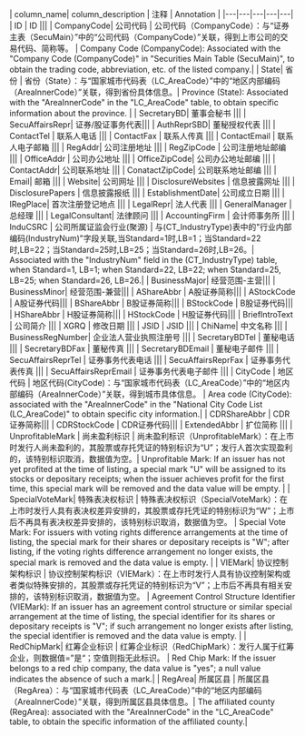| column_name| column_description | 注释 | Annotation |
|---|---|---|---|---|
| ID | ID |||
| CompanyCode| 公司代码 | 公司代码（CompanyCode）：与“证券主表（SecuMain）”中的“公司代码（CompanyCode）”关联，得到上市公司的交易代码、简称等。 | Company Code (CompanyCode): Associated with the "Company Code (CompanyCode)" in "Securities Main Table (SecuMain)", to obtain the trading code, abbreviation, etc. of the listed company.|
| State| 省份 | 省份（State）：与“国家城市代码表（LC_AreaCode）”中的“地区内部编码（AreaInnerCode）”关联，得到省份具体信息。| Province (State): Associated with the "AreaInnerCode" in the "LC_AreaCode" table, to obtain specific information about the province. |
| SecretaryBD| 董事会秘书 |||
| SecuAffairsRepr| 证券/股证事务代表|||
| AuthReprSBD| 董秘授权代表 |||
| ContactTel | 联系人电话 |||
| ContactFax | 联系人传真 |||
| ContactEmail | 联系人电子邮箱 |||
| RegAddr| 公司注册地址 |||
| RegZipCode | 公司注册地址邮编 |||
| OfficeAddr | 公司办公地址 |||
| OfficeZipCode| 公司办公地址邮编 |||
| ContactAddr| 公司联系地址 |||
| ConatactZipCode| 公司联系地址邮编 |||
| Email| 邮箱 |||
| Website| 公司网址 |||
| DisclosureWebsites | 信息披露网址 |||
| DisclosurePapers | 信息披露报纸 |||
| EstablishmentDate| 公司成立日期 |||
| IRegPlace| 首次注册登记地点 |||
| LegalRepr| 法人代表 |||
| GeneralManager | 总经理 |||
| LegalConsultant| 法律顾问 |||
| AccountingFirm | 会计师事务所 |||
| InduCSRC | 公司所属证监会行业(聚源) | 与(CT_IndustryType)表中的"行业内部编码(IndustryNum)"字段关联,当Standard=1时,LB=1；当Standard=22时,LB=22；当Standard=25时,LB=25；当Standard=26时,LB=26。| Associated with the "IndustryNum" field in the (CT_IndustryType) table, when Standard=1, LB=1; when Standard=22, LB=22; when Standard=25, LB=25; when Standard=26, LB=26.|
| BusinessMajor| 经营范围-主营|||
| BusinessMinor| 经营范围-兼营|||
| AShareAbbr | A股证券简称|||
| AStockCode | A股证券代码|||
| BShareAbbr | B股证券简称|||
| BStockCode | B股证券代码|||
| HShareAbbr | H股证券简称|||
| HStockCode | H股证券代码|||
| BriefIntroText | 公司简介 |||
| XGRQ | 修改日期 |||
| JSID | JSID |||
| ChiName| 中文名称 |||
| BusinessRegNumber| 企业法人营业执照注册号 |||
| SecretaryBDTel | 董秘电话 |||
| SecretaryBDFax | 董秘传真 |||
| SecretaryBDEmail | 董秘电子邮件 |||
| SecuAffairsReprTel | 证券事务代表电话 |||
| SecuAffairsReprFax | 证券事务代表传真 |||
| SecuAffairsReprEmail | 证券事务代表电子邮件 |||
| CityCode | 地区代码 | 地区代码(CityCode)：与“国家城市代码表（LC_AreaCode）”中的“地区内部编码（AreaInnerCode）”关联，得到城市具体信息。 | Area code (CityCode): associated with the "AreaInnerCode" in the "National City Code List (LC_AreaCode)" to obtain specific city information.|
| CDRShareAbbr | CDR证券简称|||
| CDRStockCode | CDR证券代码|||
| ExtendedAbbr | 扩位简称 |||
| UnprofitableMark | 尚未盈利标识 | 尚未盈利标识（UnprofitableMark）：在上市时发行人尚未盈利的，其股票或存托凭证的特别标识为“U”；发行人首次实现盈利的，该特别标识取消，数据值为空。| Unprofitable Mark: If an issuer has not yet profited at the time of listing, a special mark "U" will be assigned to its stocks or depositary receipts; when the issuer achieves profit for the first time, this special mark will be removed and the data value will be empty. |
| SpecialVoteMark| 特殊表决权标识 | 特殊表决权标识（SpecialVoteMark）：在上市时发行人具有表决权差异安排的，其股票或存托凭证的特别标识为“W”；上市后不再具有表决权差异安排的，该特别标识取消，数据值为空。 | Special Vote Mark: For issuers with voting rights difference arrangements at the time of listing, the special mark for their shares or depositary receipts is "W"; after listing, if the voting rights difference arrangement no longer exists, the special mark is removed and the data value is empty. |
| VIEMark| 协议控制架构标识 | 协议控制架构标识（VIEMark）：在上市时发行人具有协议控制架构或者类似特殊安排的，其股票或存托凭证的特别标识为“V”；上市后不再具有相关安排的，该特别标识取消，数据值为空。 | Agreement Control Structure Identifier (VIEMark): If an issuer has an agreement control structure or similar special arrangement at the time of listing, the special identifier for its shares or depositary receipts is "V"; if such arrangement no longer exists after listing, the special identifier is removed and the data value is empty. |
| RedChipMark| 红筹企业标识 | 红筹企业标识（RedChipMark）：发行人属于红筹企业，则数据值=”是“；空值则指无此标识。 | Red Chip Mark: If the issuer belongs to a red chip company, the data value is "yes"; a null value indicates the absence of such a mark.|
| RegArea| 所属区县 | 所属区县（RegArea）：与“国家城市代码表（LC_AreaCode）”中的“地区内部编码（AreaInnerCode）”关联，得到所属区县具体信息。| The affiliated county (RegArea): associated with the "AreaInnerCode" in the "LC_AreaCode" table, to obtain the specific information of the affiliated county.|